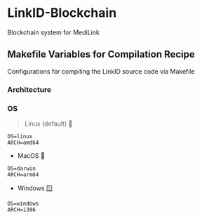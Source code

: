 # LinkID-Blockchain

Blockchain system for MediLink

## Makefile Variables for Compilation Recipe

Configurations for compiling the LinkID source code via Makefile

### Architecture




### OS

> Linux (default) 🐧
```
OS=linux
ARCH=amd64
```

- MacOS 🍎
```
OS=darwin
ARCH=arm64
```

- Windows 🪟
```
OS=windows
ARCH=i386
```
